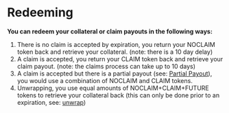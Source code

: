 # Redeeming

**You can redeem your collateral or claim payouts in the following ways:**

1. There is no claim is accepted by expiration, you return your NOCLAIM token back and retrieve your collateral. \(note: there is a 10 day delay\)
2. A claim is accepted, you return your CLAIM token back and retrieve your claim payout. \(note: the claims process can take up to 10 days\) 
3. A claim is accepted but there is a partial payout \(see: [Partial Payout](partial-payouts-described.md)\), you would use a combination of NOCLAIM and CLAIM tokens. 
4. Unwrapping, you use equal amounts of NOCLAIM+CLAIM+FUTURE tokens to retrieve your collateral back \(this can only be done prior to an expiration, see: [unwrap](unwrap.md)\) 



